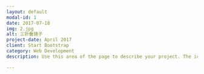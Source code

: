```yaml
---
layout: default
modal-id: 1
date: 2017-07-18
img: 2.jpg
alt: 三折叠镜子
project-date: April 2017
client: Start Bootstrap
category: Web Development
description: Use this area of the page to describe your project. The icon above is part of a free icon set by <a href="https://sellfy.com/p/8Q9P/jV3VZ/">Flat Icons</a>. On their website, you can download their free set with 16 icons, or you can purchase the entire set with 146 icons for only $12!

---
```

